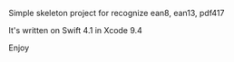 Simple skeleton project for recognize ean8, ean13, pdf417

It's written on Swift 4.1 in Xcode 9.4

Enjoy
